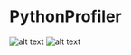 # PythonProfiler
![alt text](https://github.com/saher554/PythonProfiler/blob/989c07f1888e7d41b6320ab7ea4842b95153229e/example_images/image.png)
![alt text](https://github.com/saher554/PythonProfiler/blob/989c07f1888e7d41b6320ab7ea4842b95153229e/example_images/image2.png)
